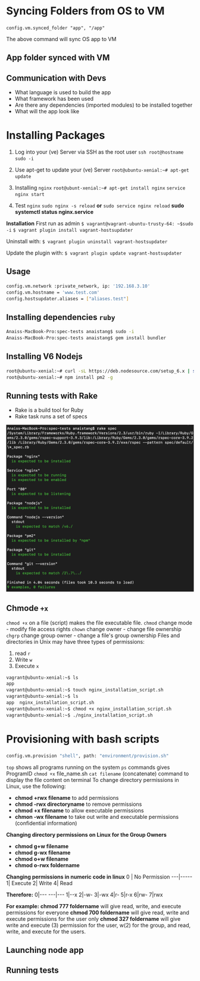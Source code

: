 # Syncing Folders from OS to VM 
 `config.vm.synced_folder "app", "/app"`

The above command will sync OS app to VM


## App folder synced with VM 

## Communication with Devs
- What language is used to build the app
- What framework has been used 
- Are there any dependencies (imported modules) to be installed together 
- What will the app look like 

# Installing Packages

1. Log into your (ve) Server via SSH as the root user
`ssh root@hostname`
`sudo -i`

2. Use apt-get to update your (ve) Server
`root@ubuntu-xenial:~# apt-get update`

3. Installing `nginx`
`root@ubunt-xenial:~# apt-get install nginx`
`service nginx start`

4. Test `nginx`
`sudo nginx -s reload`
**or**
`sudo service nginx reload`
**sudo systemctl status nginx.service**

**Installation**
First run as admin 
`$ vagrant@vagrant-ubuntu-trusty-64: ~$sudo -i`
`$ vagrant plugin install vagrant-hostsupdater`

Uninstall with:
`$ vagrant plugin uninstall vagrant-hostsupdater`

Update the plugin with:
`$ vagrant plugin update vagrant-hostsupdater`

## Usage 
```bash
config.vm.network :private_network, ip: '192.168.3.10'
config.vm.hostname = 'www.test.com'
config.hostsupdater.aliases = ["aliases.test"]
```

## Installing dependencies `ruby`
```bash
Anaiss-MacBook-Pro:spec-tests anaistang$ sudo -i
Anaiss-MacBook-Pro:spec-tests anaistang$ gem install bundler
```

## Installing V6 Nodejs
```bash
root@ubuntu-xenial:~# curl -sL https://deb.nodesource.com/setup_6.x | sudo -E bash -
root@ubuntu-xenial:~# npm install pm2 -g
```

## Running tests with Rake
- Rake is a build tool for Ruby
- Rake task runs a set of specs 


![passed_rake](passed_rake.jpeg)

## Chmode `+x`
`chmod +x` on a file (script) makes the file executable file.
`chmod` change mode - modify file access rights 
`chown` change owner - change file ownership
`chgrp` change group owner - change a file's group ownership
Files and directories in Unix may have three types of permissions:
1. read `r`
2. Write `w`
3. Execute `x`

```bash
vagrant@ubuntu-xenial:~$ ls
app
vagrant@ubuntu-xenial:~$ touch nginx_installation_script.sh
vagrant@ubuntu-xenial:~$ ls
app  nginx_installation_script.sh
vagrant@ubuntu-xenial:~$ chmod +x nginx_installation_script.sh
vagrant@ubuntu-xenial:~$ ./nginx_installation_script.sh
```

# Provisioning with bash scripts 
```bash
config.vm.provision "shell", path: "environment/provision.sh"
```

`top` shows all programs running on the system
`ps` commands gives ProgramID
`chmod +x` file_name.sh
`cat filename` (concatenate) command to display the file content on terminal
 To change directory permissions in Linux, use the following:
- **chmod +rwx filename** to add permissions
- **chmod -rwx directoryname** to remove permissions
- **chmod +x filename** to allow executable permissions
- **chmon -wx filename** to take out write and executable permissions (confidential information)

**Changing directory permissions on Linux for the Group Owners**
- **chmod g+w filename**
- **chmod g-wx filename**
- **chmod o+w filename**
- **chmod o-rwx foldername**

**Changing permissions in numeric code in linux**
0 | No Permission
---|-----
1| Execute
2| Write
4| Read

**Therefore:**
0|---
---|---
1|--x
2|-w-
3|-wx
4|r-
5|r-x
6|rw-
7|rwx

**For example:**
**chmod 777 foldername** will give read, write, and execute permissions for everyone
**chmod 700 foldername** will give read, write and execute permissions for the user only
**chmod 327 foldername** will give write and execute (3) permission for the user, w(2) for the group, and read, write, and execute for the users.

## Launching node app
## Running tests 



